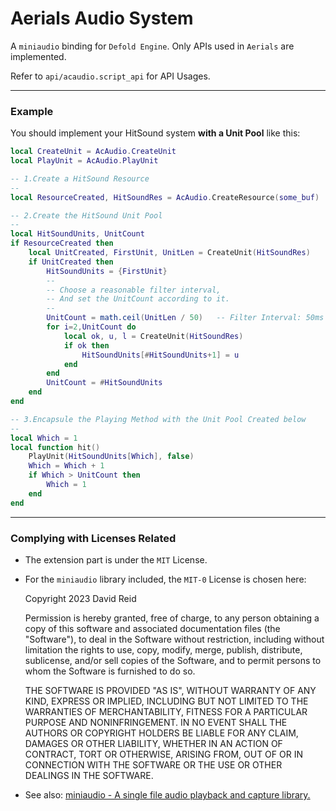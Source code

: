 # Aerials Audio System

A `miniaudio` binding for `Defold Engine`. Only APIs used in `Aerials` are implemented.

Refer to `api/acaudio.script_api` for API Usages.

---

### Example

You should implement your HitSound system **with a Unit Pool** like this:

```lua
local CreateUnit = AcAudio.CreateUnit
local PlayUnit = AcAudio.PlayUnit

-- 1.Create a HitSound Resource
--
local ResourceCreated, HitSoundRes = AcAudio.CreateResource(some_buf)

-- 2.Create the HitSound Unit Pool
--
local HitSoundUnits, UnitCount
if ResourceCreated then
    local UnitCreated, FirstUnit, UnitLen = CreateUnit(HitSoundRes)
    if UnitCreated then
        HitSoundUnits = {FirstUnit}
        --
        -- Choose a reasonable filter interval,
        -- And set the UnitCount according to it.
        --
        UnitCount = math.ceil(UnitLen / 50)   -- Filter Interval: 50ms
        for i=2,UnitCount do
            local ok, u, l = CreateUnit(HitSoundRes)
            if ok then
                HitSoundUnits[#HitSoundUnits+1] = u
            end
        end
        UnitCount = #HitSoundUnits
    end
end

-- 3.Encapsule the Playing Method with the Unit Pool Created below
--
local Which = 1
local function hit()
    PlayUnit(HitSoundUnits[Which], false)
    Which = Which + 1
    if Which > UnitCount then
        Which = 1
    end
end
```

---

### Complying with Licenses Related

- The extension part is under the `MIT` License.

- For the `miniaudio` library included, the `MIT-0` License is chosen here:
  
  Copyright 2023 David Reid
  
  Permission is hereby granted, free of charge, to any person obtaining a copy of this software and associated documentation files (the "Software"), to deal in the Software without restriction, including without limitation the rights to use, copy, modify, merge, publish, distribute, sublicense, and/or sell copies of the Software, and to permit persons to whom the Software is furnished to do so.
  
  THE SOFTWARE IS PROVIDED "AS IS", WITHOUT WARRANTY OF ANY KIND, EXPRESS OR IMPLIED, INCLUDING BUT NOT LIMITED TO THE WARRANTIES OF MERCHANTABILITY, FITNESS FOR A PARTICULAR PURPOSE AND NONINFRINGEMENT. IN NO EVENT SHALL THE AUTHORS OR COPYRIGHT HOLDERS BE LIABLE FOR ANY CLAIM, DAMAGES OR OTHER LIABILITY, WHETHER IN AN ACTION OF CONTRACT, TORT OR OTHERWISE, ARISING FROM, OUT OF OR IN CONNECTION WITH THE SOFTWARE OR THE USE OR OTHER DEALINGS IN THE SOFTWARE.

- See also: [miniaudio - A single file audio playback and capture library.](https://miniaud.io/index.html)
